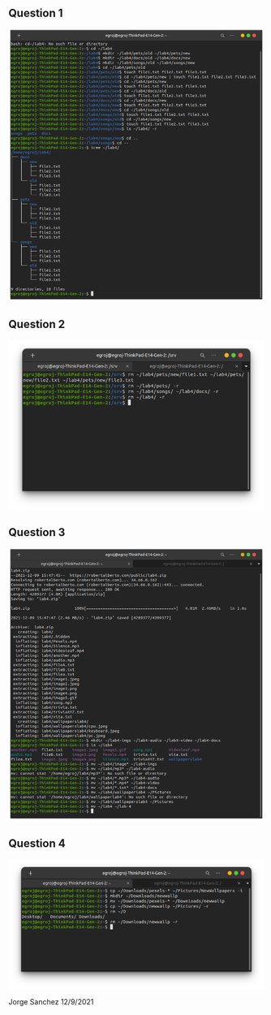 ## Question 1
![Question1](question1.png)
## Question 2
![Question2](question2.png)
## Question 3
![Question3](question3.png)
## Question 4
![Question4](question4.png)

Jorge Sanchez
12/9/2021